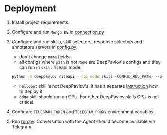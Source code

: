Deployment
==========
1. Install project requirements.
2. Configure and run `Mongo DB` in [connection.py](connection.py)
3. Configure and run skills, skill selectors, response selectors and annotators servers in [config.py](config.py).

    * don't change ``name`` fields
    * all configs where ``path`` is not ``None`` are DeepPavlov's configs and they can run in `skill` riseapi mode: 
    ```bash
    python -m deeppavlov riseapi --api-mode skill <CONFIG_REL_PATH> --port <PORT> --endpoint <ENDPOINT>
    ```
    * ``hellobot`` skill is not DeepPavlov's, it has a separate [instruction]( https://github.com/acriptis/dj_bot/blob/master/hello_bot/README.md#deployment) how to deploy it.
    * ``odqa`` skill should run on GPU. For other DeepPavlov skills GPU is not critical.
4. Configure `TELEGRAM_TOKEN` and `TELEGRAM_PROXY` environment variables.
5. Run [run.py](run.py). Conversation with the Agent should become available via Telegram.